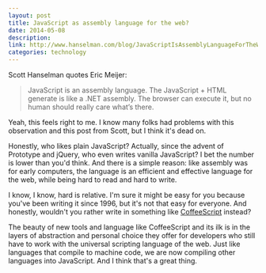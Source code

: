 ```yaml
---
layout: post
title: JavaScript as assembly language for the web?
date: 2014-05-08
description:
link: http://www.hanselman.com/blog/JavaScriptIsAssemblyLanguageForTheWebSematicMarkupIsDeadCleanVsMachinecodedHTML.aspx
categories: technology
---
```

Scott Hanselman quotes Eric Meijer:
> JavaScript is an assembly language. The JavaScript + HTML generate is like a .NET assembly. The browser can execute it, but no human should really care what’s there.

Yeah, this feels right to me. I know many folks had problems with this observation and this post from Scott, but I think it's dead on.

Honestly, who likes plain JavaScript? Actually, since the advent of Prototype and jQuery, who even writes vanilla JavaScript? I bet the number is lower than you'd think. And there is a simple reason: like assembly was for early computers, the language is an efficient and effective language for the web, while being hard to read and hard to write.

I know, I know, hard is relative. I'm sure it might be easy for you because you've been writing it since 1996, but it's not that easy for everyone. And honestly, wouldn't you rather write in something like [CoffeeScript](http://coffeescript.org) instead?

The beauty of new tools and language like CoffeeScript and its ilk is in the layers of abstraction and personal choice they offer for developers who still have to work with the universal scripting language of the web. Just like languages that compile to machine code, we are now compiling other languages into JavaScript. And I think that's a great thing.
